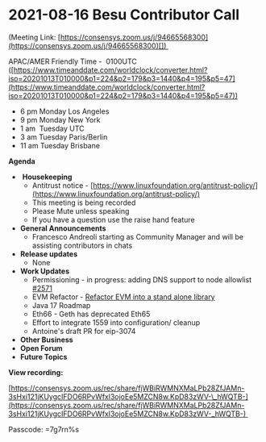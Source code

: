 # 2021-08-16 Besu Contributor Call

(Meeting Link: ⁨[https://consensys.zoom.us/j/94665568300](https://consensys.zoom.us/j/94665568300)[⁩]) 

APAC/AMER Friendly Time -  0100UTC ([https://www.timeanddate.com/worldclock/converter.html?iso=20201013T010000&p1=224&p2=179&p3=1440&p4=195&p5=47](https://www.timeanddate.com/worldclock/converter.html?iso=20201013T010000&p1=224&p2=179&p3=1440&p4=195&p5=47))

- 6 pm Monday Los Angeles
- 9 pm Monday New York
- 1 am  Tuesday UTC
- 3 am Tuesday Paris/Berlin
- 11 am Tuesday Brisbane

**Agenda**

-  **Housekeeping**
  - Antitrust notice - [https://www.linuxfoundation.org/antitrust-policy/](https://www.linuxfoundation.org/antitrust-policy/)
  - This meeting is being recorded
  - Please Mute unless speaking
  - If you have a question use the raise hand feature
- **General Announcements**
  - Francesco Andreoli starting as Community Manager and will be assisting contributors in chats
- **Release updates**
  - None
- **Work Updates**
  - Permissioning - in progress: adding DNS support to node allowlist [#2571](https://github.com/hyperledger/besu/issues/2571)
  - EVM Refactor - [Refactor EVM into a stand alone library](../../../../besu/design-documents/refactor-evm-into-a-stand-alone-library.md)
  - Java 17 Roadmap
  - Eth66 - Geth has deprecated Eth65
  - Effort to integrate 1559 into configuration/ cleanup 
  - Antoine's draft PR for eip-3074
- **Other Business** 
- **Open Forum**
- **Future Topics**

  

**View recording:**

[https://consensys.zoom.us/rec/share/fjWBiRWMNXMaLPb28ZfJAMn-3sHxi121jKUygcIFDO6RPvWfxl3ojoEe5MZCN8w.KpD83zWV-\_hWQTB-](https://consensys.zoom.us/rec/share/fjWBiRWMNXMaLPb28ZfJAMn-3sHxi121jKUygcIFDO6RPvWfxl3ojoEe5MZCN8w.KpD83zWV-_hWQTB-) 

Passcode: =7g7rn%s